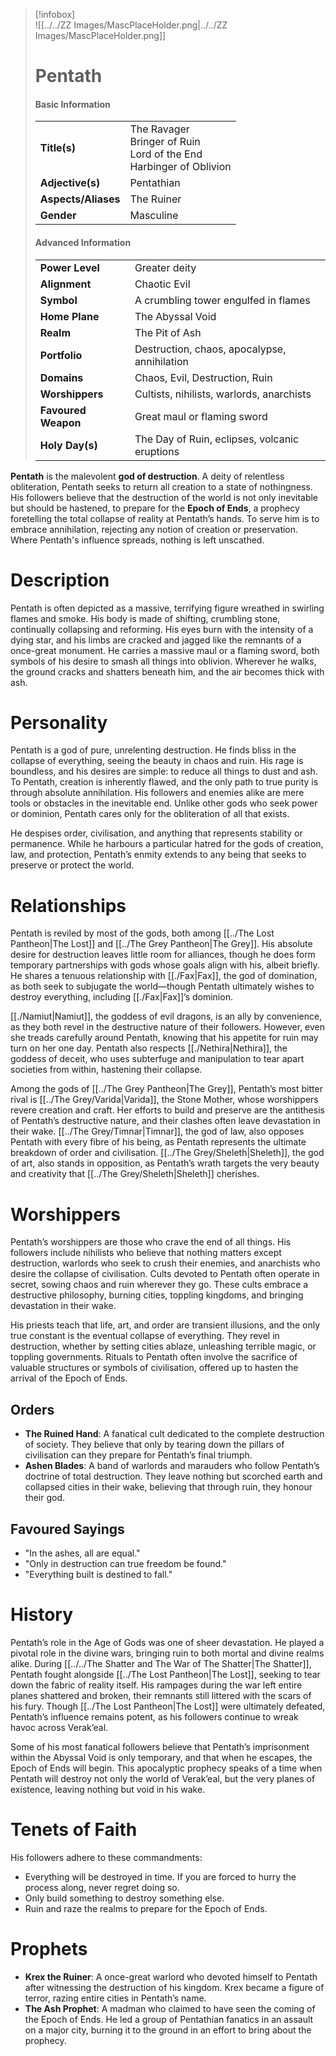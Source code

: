 > [!infobox]  
> ![[../../ZZ Images/MascPlaceHolder.png|../../ZZ Images/MascPlaceHolder.png]]  
> # Pentath  
> #### Basic Information  
> |  |  |  
> |---|---|  
> | **Title(s)** | The Ravager<br>Bringer of Ruin<br>Lord of the End<br>Harbinger of Oblivion |  
> | **Adjective(s)** | Pentathian |  
> | **Aspects/Aliases** | The Ruiner |  
> | **Gender** | Masculine |  
>  
> #### Advanced Information  
> |  |  |  
> | --- | --- |  
> | **Power Level** | Greater deity |  
> | **Alignment** | Chaotic Evil |  
> | **Symbol** | A crumbling tower engulfed in flames |  
> | **Home Plane** | The Abyssal Void |  
> | **Realm** | The Pit of Ash |  
> | **Portfolio** | Destruction, chaos, apocalypse, annihilation |  
> | **Domains** | Chaos, Evil, Destruction, Ruin |  
> | **Worshippers** | Cultists, nihilists, warlords, anarchists |  
> | **Favoured Weapon** | Great maul or flaming sword |  
> | **Holy Day(s)** | The Day of Ruin, eclipses, volcanic eruptions |  

**Pentath** is the malevolent **god of destruction**. A deity of relentless obliteration, Pentath seeks to return all creation to a state of nothingness. His followers believe that the destruction of the world is not only inevitable but should be hastened, to prepare for the **Epoch of Ends**, a prophecy foretelling the total collapse of reality at Pentath’s hands. To serve him is to embrace annihilation, rejecting any notion of creation or preservation. Where Pentath's influence spreads, nothing is left unscathed.

# Description  
Pentath is often depicted as a massive, terrifying figure wreathed in swirling flames and smoke. His body is made of shifting, crumbling stone, continually collapsing and reforming. His eyes burn with the intensity of a dying star, and his limbs are cracked and jagged like the remnants of a once-great monument. He carries a massive maul or a flaming sword, both symbols of his desire to smash all things into oblivion. Wherever he walks, the ground cracks and shatters beneath him, and the air becomes thick with ash.

# Personality  
Pentath is a god of pure, unrelenting destruction. He finds bliss in the collapse of everything, seeing the beauty in chaos and ruin. His rage is boundless, and his desires are simple: to reduce all things to dust and ash. To Pentath, creation is inherently flawed, and the only path to true purity is through absolute annihilation. His followers and enemies alike are mere tools or obstacles in the inevitable end. Unlike other gods who seek power or dominion, Pentath cares only for the obliteration of all that exists.

He despises order, civilisation, and anything that represents stability or permanence. While he harbours a particular hatred for the gods of creation, law, and protection, Pentath’s enmity extends to any being that seeks to preserve or protect the world.

# Relationships  
Pentath is reviled by most of the gods, both among [[../The Lost Pantheon|The Lost]] and [[../The Grey Pantheon|The Grey]]. His absolute desire for destruction leaves little room for alliances, though he does form temporary partnerships with gods whose goals align with his, albeit briefly. He shares a tenuous relationship with [[./Fax|Fax]], the god of domination, as both seek to subjugate the world—though Pentath ultimately wishes to destroy everything, including [[./Fax|Fax]]’s dominion.

[[./Namiut|Namiut]], the goddess of evil dragons, is an ally by convenience, as they both revel in the destructive nature of their followers. However, even she treads carefully around Pentath, knowing that his appetite for ruin may turn on her one day. Pentath also respects [[./Nethira|Nethira]], the goddess of deceit, who uses subterfuge and manipulation to tear apart societies from within, hastening their collapse.

Among the gods of [[../The Grey Pantheon|The Grey]], Pentath’s most bitter rival is [[../The Grey/Varida|Varida]], the Stone Mother, whose worshippers revere creation and craft. Her efforts to build and preserve are the antithesis of Pentath’s destructive nature, and their clashes often leave devastation in their wake. [[../The Grey/Timnar|Timnar]], the god of law, also opposes Pentath with every fibre of his being, as Pentath represents the ultimate breakdown of order and civilisation. [[../The Grey/Sheleth|Sheleth]], the god of art, also stands in opposition, as Pentath’s wrath targets the very beauty and creativity that [[../The Grey/Sheleth|Sheleth]] cherishes.

# Worshippers  
Pentath’s worshippers are those who crave the end of all things. His followers include nihilists who believe that nothing matters except destruction, warlords who seek to crush their enemies, and anarchists who desire the collapse of civilisation. Cults devoted to Pentath often operate in secret, sowing chaos and ruin wherever they go. These cults embrace a destructive philosophy, burning cities, toppling kingdoms, and bringing devastation in their wake. 

His priests teach that life, art, and order are transient illusions, and the only true constant is the eventual collapse of everything. They revel in destruction, whether by setting cities ablaze, unleashing terrible magic, or toppling governments. Rituals to Pentath often involve the sacrifice of valuable structures or symbols of civilisation, offered up to hasten the arrival of the Epoch of Ends.

## Orders  
- **The Ruined Hand**: A fanatical cult dedicated to the complete destruction of society. They believe that only by tearing down the pillars of civilisation can they prepare for Pentath’s final triumph.
- **Ashen Blades**: A band of warlords and marauders who follow Pentath’s doctrine of total destruction. They leave nothing but scorched earth and collapsed cities in their wake, believing that through ruin, they honour their god.

## Favoured Sayings  
- "In the ashes, all are equal."  
- "Only in destruction can true freedom be found."  
- "Everything built is destined to fall."

# History  
Pentath’s role in the Age of Gods was one of sheer devastation. He played a pivotal role in the divine wars, bringing ruin to both mortal and divine realms alike. During [[../../The Shatter and The War of The Shatter|The Shatter]], Pentath fought alongside [[../The Lost Pantheon|The Lost]], seeking to tear down the fabric of reality itself. His rampages during the war left entire planes shattered and broken, their remnants still littered with the scars of his fury. Though [[../The Lost Pantheon|The Lost]] were ultimately defeated, Pentath’s influence remains potent, as his followers continue to wreak havoc across Verak’eal.

Some of his most fanatical followers believe that Pentath’s imprisonment within the Abyssal Void is only temporary, and that when he escapes, the Epoch of Ends will begin. This apocalyptic prophecy speaks of a time when Pentath will destroy not only the world of Verak’eal, but the very planes of existence, leaving nothing but void in his wake.

# Tenets of Faith  
His followers adhere to these commandments:  
- Everything will be destroyed in time. If you are forced to hurry the process along, never regret doing so.  
- Only build something to destroy something else.  
- Ruin and raze the realms to prepare for the Epoch of Ends.

# Prophets  
- **Krex the Ruiner**: A once-great warlord who devoted himself to Pentath after witnessing the destruction of his kingdom. Krex became a figure of terror, razing entire cities in Pentath’s name.  
- **The Ash Prophet**: A madman who claimed to have seen the coming of the Epoch of Ends. He led a group of Pentathian fanatics in an assault on a major city, burning it to the ground in an effort to bring about the prophecy.